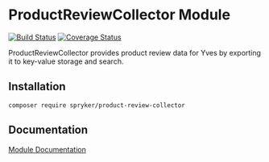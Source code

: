 # ProductReviewCollector Module
[![Build Status](https://travis-ci.org/spryker/ProductReviewCollector.svg)](https://travis-ci.org/spryker/ProductReviewCollector)
[![Coverage Status](https://coveralls.io/repos/github/spryker/ProductReviewCollector/badge.svg)](https://coveralls.io/github/spryker/ProductReviewCollector)

ProductReviewCollector provides product review data for Yves by exporting it to key-value storage and search.

## Installation

```
composer require spryker/product-review-collector
```

## Documentation

[Module Documentation](https://academy.spryker.com/developing_with_spryker/module_guide/products/product_reviews/product_review.html)
